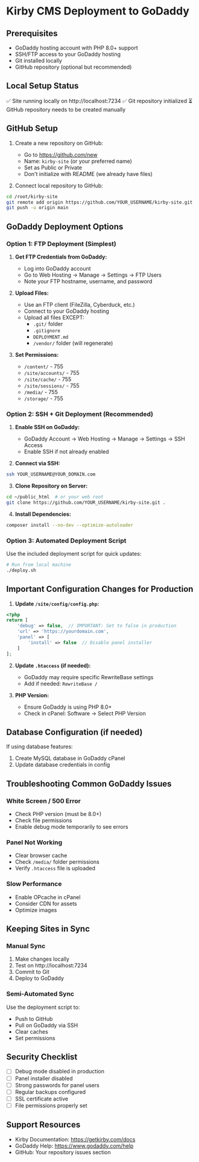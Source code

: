 # Kirby CMS Deployment to GoDaddy

## Prerequisites
- GoDaddy hosting account with PHP 8.0+ support
- SSH/FTP access to your GoDaddy hosting
- Git installed locally
- GitHub repository (optional but recommended)

## Local Setup Status
✅ Site running locally on http://localhost:7234
✅ Git repository initialized
⏳ GitHub repository needs to be created manually

## GitHub Setup

1. Create a new repository on GitHub:
   - Go to https://github.com/new
   - Name: `kirby-site` (or your preferred name)
   - Set as Public or Private
   - Don't initialize with README (we already have files)

2. Connect local repository to GitHub:
```bash
cd /root/kirby-site
git remote add origin https://github.com/YOUR_USERNAME/kirby-site.git
git push -u origin main
```

## GoDaddy Deployment Options

### Option 1: FTP Deployment (Simplest)

1. **Get FTP Credentials from GoDaddy:**
   - Log into GoDaddy account
   - Go to Web Hosting → Manage → Settings → FTP Users
   - Note your FTP hostname, username, and password

2. **Upload Files:**
   - Use an FTP client (FileZilla, Cyberduck, etc.)
   - Connect to your GoDaddy hosting
   - Upload all files EXCEPT:
     - `.git/` folder
     - `.gitignore`
     - `DEPLOYMENT.md`
     - `/vendor/` folder (will regenerate)

3. **Set Permissions:**
   - `/content/` - 755
   - `/site/accounts/` - 755
   - `/site/cache/` - 755
   - `/site/sessions/` - 755
   - `/media/` - 755
   - `/storage/` - 755

### Option 2: SSH + Git Deployment (Recommended)

1. **Enable SSH on GoDaddy:**
   - GoDaddy Account → Web Hosting → Manage → Settings → SSH Access
   - Enable SSH if not already enabled

2. **Connect via SSH:**
```bash
ssh YOUR_USERNAME@YOUR_DOMAIN.com
```

3. **Clone Repository on Server:**
```bash
cd ~/public_html  # or your web root
git clone https://github.com/YOUR_USERNAME/kirby-site.git .
```

4. **Install Dependencies:**
```bash
composer install --no-dev --optimize-autoloader
```

### Option 3: Automated Deployment Script

Use the included deployment script for quick updates:

```bash
# Run from local machine
./deploy.sh
```

## Important Configuration Changes for Production

1. **Update `/site/config/config.php`:**
```php
<?php
return [
    'debug' => false,  // IMPORTANT: Set to false in production
    'url' => 'https://yourdomain.com',
    'panel' => [
        'install' => false  // Disable panel installer
    ]
];
```

2. **Update `.htaccess` (if needed):**
   - GoDaddy may require specific RewriteBase settings
   - Add if needed: `RewriteBase /`

3. **PHP Version:**
   - Ensure GoDaddy is using PHP 8.0+
   - Check in cPanel: Software → Select PHP Version

## Database Configuration (if needed)

If using database features:
1. Create MySQL database in GoDaddy cPanel
2. Update database credentials in config

## Troubleshooting Common GoDaddy Issues

### White Screen / 500 Error
- Check PHP version (must be 8.0+)
- Check file permissions
- Enable debug mode temporarily to see errors

### Panel Not Working
- Clear browser cache
- Check `/media/` folder permissions
- Verify `.htaccess` file is uploaded

### Slow Performance
- Enable OPcache in cPanel
- Consider CDN for assets
- Optimize images

## Keeping Sites in Sync

### Manual Sync
1. Make changes locally
2. Test on http://localhost:7234
3. Commit to Git
4. Deploy to GoDaddy

### Semi-Automated Sync
Use the deployment script to:
- Push to GitHub
- Pull on GoDaddy via SSH
- Clear caches
- Set permissions

## Security Checklist

- [ ] Debug mode disabled in production
- [ ] Panel installer disabled
- [ ] Strong passwords for panel users
- [ ] Regular backups configured
- [ ] SSL certificate active
- [ ] File permissions properly set

## Support Resources

- Kirby Documentation: https://getkirby.com/docs
- GoDaddy Help: https://www.godaddy.com/help
- GitHub: Your repository issues section